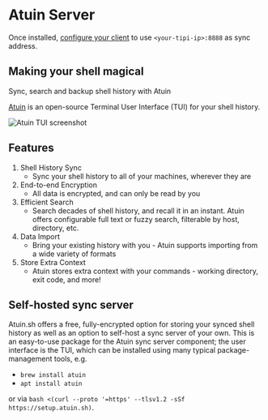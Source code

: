 # Atuin Server

Once installed, [configure your client](https://docs.atuin.sh/self-hosting/usage/) to use `<your-tipi-ip>:8888` as sync address.

## Making your shell magical

Sync, search and backup shell history with Atuin

[Atuin](https://atuin.sh) is an open-source Terminal User Interface (TUI) for your shell history.

![Atuin TUI screenshot](https://atuin.sh/_astro/cargo-prefix.322ce063_Z3NFdB.avif)

## Features

1. Shell History Sync
    - Sync your shell history to all of your machines, wherever they are
2. End-to-end Encryption 
    - All data is encrypted, and can only be read by you
3. Efficient Search
    - Search decades of shell history, and recall it in an instant. Atuin offers configurable full text or fuzzy search, filterable by host, directory, etc.
4. Data Import
    - Bring your existing history with you - Atuin supports importing from a wide variety of formats
5. Store Extra Context
    - Atuin stores extra context with your commands - working directory, exit code, and more!

## Self-hosted sync server

Atuin.sh offers a free, fully-encrypted option for storing your synced shell history as well as an option to self-host a sync server of your own. This is an easy-to-use package for the Atuin sync server component; the user interface is the TUI, which can be installed using many typical package-management tools, e.g.

- `brew install atuin`
- `apt install atuin`

or via `bash <(curl --proto '=https' --tlsv1.2 -sSf https://setup.atuin.sh)`.
